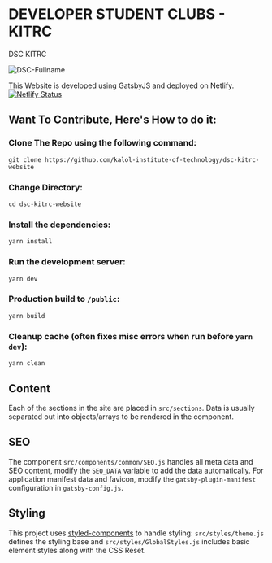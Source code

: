 # DEVELOPER STUDENT CLUBS - KITRC

DSC KITRC

![DSC-Fullname](https://user-images.githubusercontent.com/41849970/68694056-72f74200-059e-11ea-85fe-76b37be8e5d5.png)


This Website is developed using GatsbyJS and deployed on Netlify.   [![Netlify Status](https://api.netlify.com/api/v1/badges/01d5b321-ca03-4eb0-b326-c2afa8f159c9/deploy-status)](https://app.netlify.com/sites/dsckitrc/deploys)

## Want To Contribute, Here's How to do it:

### Clone The Repo using the following command:

    git clone https://github.com/kalol-institute-of-technology/dsc-kitrc-website
    
### Change Directory:
  
    cd dsc-kitrc-website
    
### Install the dependencies:

    yarn install

### Run the development server:

    yarn dev

### Production build to `/public`:

    yarn build

### Cleanup cache (often fixes misc errors when run before `yarn dev`):

    yarn clean

## Content

Each of the sections in the site are placed in `src/sections`. Data is usually separated out into objects/arrays to be rendered in the component.

## SEO

The component `src/components/common/SEO.js` handles all meta data and SEO content, modify the `SEO_DATA` variable to add the data automatically. For application manifest data and favicon, modify the `gatsby-plugin-manifest` configuration in `gatsby-config.js`.

## Styling

This project uses [styled-components]() to handle styling: `src/styles/theme.js` defines the styling base and `src/styles/GlobalStyles.js` includes basic element styles along with the CSS Reset.
